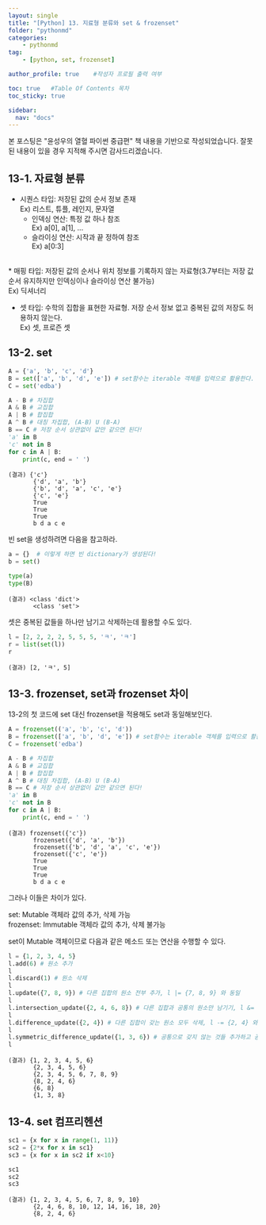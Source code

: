 ```yaml
---
layout: single
title: "[Python] 13. 지료형 분류와 set & frozenset"
folder: "pythonmd"
categories:
    - pythonmd
tag:
    - [python, set, frozenset]

author_profile: true    #작성자 프로필 출력 여부

toc: true   #Table Of Contents 목차 
toc_sticky: true

sidebar:
  nav: "docs"
---
```


본 포스팅은 "윤성우의 열혈 파이썬 중급편" 책 내용을 기반으로 작성되었습니다.
잘못된 내용이 있을 경우 지적해 주시면 감사드리겠습니다.

## 13-1. 자료형 분류

* 시퀀스 타입: 저장된 값의 순서 정보 존재<br/>
Ex) 리스트, 튜플, 레인지, 문자열<br/>
  - 인덱싱 연산: 특정 값 하나 참조<br/>
    Ex) a[0], a[1], ...<br/>
  - 슬라이싱 연산: 시작과 끝 정하여 참조<br/>
    Ex) a[0:3]
<br/>
* 매핑 타입: 저장된 값의 순서나 위치 정보를 기록하지 않는 자료형(3.7부터는 저장 값 순서 유지하지만 인덱싱이나 슬라이싱 연산 불가능)<br/>
Ex) 딕셔너리

* 셋 타입: 수학의 집합을 표현한 자료형. 저장 순서 정보 없고 중복된 값의 저장도 허용하지 않는다.<br/>
Ex) 셋, 프로즌 셋

## 13-2. set

```python
A = {'a', 'b', 'c', 'd'}
B = set(['a', 'b', 'd', 'e']) # set함수는 iterable 객체를 입력으로 활용한다.
C = set('edba')

A - B # 차집합
A & B # 교집합
A | B # 합집합
A ^ B # 대칭 차집합, (A-B) U (B-A)
B == C # 저장 순서 상관없이 값만 같으면 된다!
'a' in B
'c' not in B
for c in A | B:
    print(c, end = ' ')
```
    (결과) {'c'}
           {'d', 'a', 'b'}
           {'b', 'd', 'a', 'c', 'e'}
           {'c', 'e'}
           True
           True
           True
           b d a c e

빈 set을 생성하려면 다음을 참고하라.

```python
a = {}  # 이렇게 하면 빈 dictionary가 생성된다!
b = set()

type(a)
type(B)
```
    (결과) <class 'dict'>
           <class 'set'>

셋은 중복된 값들을 하나만 남기고 삭제하는데 활용할 수도 있다.

```python
l = [2, 2, 2, 2, 5, 5, 5, 'ㅋ', 'ㅋ']
r = list(set(l))
r
```
    (결과) [2, 'ㅋ', 5]

## 13-3. frozenset, set과 frozenset 차이
13-2의 첫 코드에 set 대신 frozenset을 적용해도 set과 동일해보인다.

```python
A = frozenset(('a', 'b', 'c', 'd'))
B = frozenset(['a', 'b', 'd', 'e']) # set함수는 iterable 객체를 입력으로 활용한다.
C = frozenset('edba')

A - B # 차집합
A & B # 교집합
A | B # 합집합
A ^ B # 대칭 차집합, (A-B) U (B-A)
B == C # 저장 순서 상관없이 값만 같으면 된다!
'a' in B
'c' not in B
for c in A | B:
    print(c, end = ' ')
```
    (결과) frozenset({'c'})
           frozenset({'d', 'a', 'b'})
           frozenset({'b', 'd', 'a', 'c', 'e'})
           frozenset({'c', 'e'})
           True
           True
           True
           b d a c e

그러나 이들은 차이가 있다.

set: Mutable 객체라 값의 추가, 삭제 가능<br/>
frozenset: Immutable 객체라 값의 추가, 삭제 불가능<br/>

set이 Mutable 객체이므로 다음과 같은 메소드 또는 연산을 수행할 수 있다.<br/>

```python
l = {1, 2, 3, 4, 5}
l.add(6) # 원소 추가
l
l.discard(1) # 원소 삭제
l
l.update({7, 8, 9}) # 다른 집합의 원소 전부 추가, l |= {7, 8, 9} 와 동일
l
l.intersection_update({2, 4, 6, 8}) # 다른 집합과 공통의 원소만 남기기, l &= {2, 4, 6, 8} 와 동일
l
l.difference_update({2, 4}) # 다른 집합이 갖는 원소 모두 삭제, l -= {2, 4} 와 동일
l
l.symmetric_difference_update({1, 3, 6}) # 공통으로 갖지 않는 것들 추가하고 공통으로 갖는건 삭제하며 나머지는 그대로 둠, l ^= {1, 3, 6} 와 동일
l
```
    (결과) {1, 2, 3, 4, 5, 6}
           {2, 3, 4, 5, 6}
           {2, 3, 4, 5, 6, 7, 8, 9}
           {8, 2, 4, 6}
           {6, 8}
           {1, 3, 8}

## 13-4. set 컴프리헨션

```python
sc1 = {x for x in range(1, 11)}
sc2 = {2*x for x in sc1}
sc3 = {x for x in sc2 if x<10}

sc1
sc2
sc3
```
    (결과) {1, 2, 3, 4, 5, 6, 7, 8, 9, 10}
           {2, 4, 6, 8, 10, 12, 14, 16, 18, 20}
           {8, 2, 4, 6}